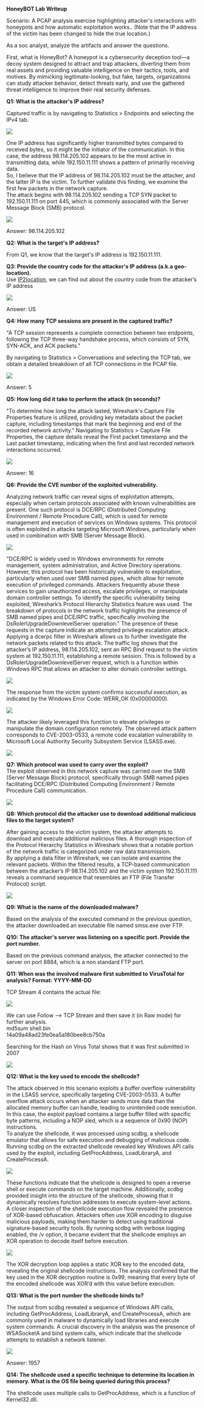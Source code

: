 **HoneyBOT Lab Writeup**

Scenario: A PCAP analysis exercise highlighting attacker's interactions with honeypots and how automatic exploitation works.. (Note that the IP address of the victim has been changed to hide the true location.)

As a soc analyst, analyze the artifacts and answer the questions.

First, what is HoneyBot? A honeypot is a cybersecurity deception tool—a decoy system designed to attract and trap attackers, diverting them from real assets and providing valuable intelligence on their tactics, tools, and motives. By mimicking legitimate-looking, but fake, targets, organizations can study attacker behavior, detect threats early, and use the gathered threat intelligence to improve their real security defenses.

**Q1: What is the attacker's IP address?**

Captured traffic is by navigating to Statistics \> Endpoints and selecting the IPv4 tab.  

![](images/1.png) 

One IP address has significantly higher transmitted bytes compared to received bytes, so it might be the initiator of the communication. In this case, the address 98.114.205.102 appears to be the most active in transmitting data, while 192.150.11.111 shows a pattern of primarily receiving data.   
So, I believe that the IP address of 98.114.205.102 must be the attacker, and the latter IP is the victim. 
To further validate this finding, we examine the first few packets in the network capture.  
The attack begins with 98.114.205.102 sending a TCP SYN packet to 192.150.11.111 on port 445, which is commonly associated with the Server Message Block (SMB) protocol. 

![](images/2.png)
 
Answer: 98.114.205.102

**Q2: What is the target's IP address?**

From Q1, we know that the target's IP address is 192.150.11.111.

**Q3: Provide the country code for the attacker's IP address (a.k.a geo-location).**  
Use [IP2location](https://www.ip2location.com/), we can find out about the country code from the attacker’s IP address  

![](images/3.png) 

Answer: US

**Q4: How many TCP sessions are present in the captured traffic?**

"A TCP session represents a complete connection between two endpoints, following the TCP three-way handshake process, which consists of SYN, SYN-ACK, and ACK packets."

By navigating to Statistics \> Conversations and selecting the TCP tab, we obtain a detailed breakdown of all TCP connections in the PCAP file.

![](images/4.png)  

Answer: 5

**Q5: How long did it take to perform the attack (in seconds)?**

"To determine how long the attack lasted, Wireshark's Capture File Properties feature is utilized, providing key metadata about the packet capture, including timestamps that mark the beginning and end of the recorded network activity."
Navigating to Statistics \> Capture File Properties, the capture details reveal the First packet timestamp and the Last packet timestamp, indicating when the first and last recorded network interactions occurred.

![](images/5.png)

Answer: 16

**Q6: Provide the CVE number of the exploited vulnerability.**

Analyzing network traffic can reveal signs of exploitation attempts, especially when certain protocols associated with known vulnerabilities are present. One such protocol is DCE/RPC (Distributed Computing Environment / Remote Procedure Call), which is used for remote management and execution of services on Windows systems. This protocol is often exploited in attacks targeting Microsoft Windows, particularly when used in combination with SMB (Server Message Block).

![](images/6.png)

"DCE/RPC is widely used in Windows environments for remote management, system administration, and Active Directory operations. However, this protocol has been historically vulnerable to exploitation, particularly when used over SMB named pipes, which allow for remote execution of privileged commands. Attackers frequently abuse these services to gain unauthorized access, escalate privileges, or manipulate domain controller settings. To identify the specific vulnerability being exploited, Wireshark’s Protocol Hierarchy Statistics feature was used. The breakdown of protocols in the network traffic highlights the presence of SMB named pipes and DCE/RPC traffic, specifically involving the DsRolerUpgradeDownlevelServer operation."
The presence of these requests in the capture indicate an attempted privilege escalation attack. Applying a dcerpc filter in Wireshark allows us to further investigate the network packets related to this attack. The traffic log shows that the attacker’s IP address, 98.114.205.102, sent an RPC Bind request to the victim system at 192.150.11.111, establishing a remote session. This is followed by a DsRolerUpgradeDownlevelServer request, which is a function within Windows RPC that allows an attacker to alter domain controller settings.

![](images/7.png)

The response from the victim system confirms successful execution, as indicated by the Windows Error Code: WERR\_OK (0x00000000).  

![](images/8.png) 

The attacker likely leveraged this function to elevate privileges or manipulate the domain configuration remotely. The observed attack pattern corresponds to CVE-2003-0533, a remote code escalation vulnerability in Microsoft Local Authority Security Subsystem Service (LSASS.exe).  

![](images/9.png)

**Q7: Which protocol was used to carry over the exploit?**  
The exploit observed in this network capture was carried over the SMB (Server Message Block) protocol, specifically through SMB named pipes facilitating DCE/RPC (Distributed Computing Environment / Remote Procedure Call) communication. 

![](images/10.png)

**Q8: Which protocol did the attacker use to download additional malicious files to the target system?**

After gaining access to the victim system, the attacker attempts to download and execute additional malicious files. A thorough inspection of the Protocol Hierarchy Statistics in Wireshark shows that a notable portion of the network traffic is categorized under raw data transmission.  
By applying a data filter in Wireshark, we can isolate and examine the relevant packets. Within the filtered results, a TCP-based communication between the attacker’s IP 98.114.205.102 and the victim system 192.150.11.111 reveals a command sequence that resembles an FTP (File Transfer Protocol) script.

![](images/11.png)

**Q9: What is the name of the downloaded malware?**

Based on the analysis of the executed command in the previous question, the attacker downloaded an executable file named smss.exe over FTP.

**Q10: The attacker's server was listening on a specific port. Provide the port number.**

Based on the previous command analysis, the attacker connected to the server on port 8884, which is a non standard FTP port.

**Q11: When was the involved malware first submitted to VirusTotal for analysis? Format: YYYY-MM-DD**

TCP Stream 4 contains the actual file:

![](images/12.png)

We can use Follow –\> TCP Stream and then save it (in Raw mode) for further analysis.  
md5sum shell.bin  
14a09a48ad23fe0ea5a180bee8cb750a

Searching for the Hash on Virus Total shows that it was first submitted in 2007  

![](images/13.png)

**Q12: What is the key used to encode the shellcode?**

The attack observed in this scenario exploits a buffer overflow vulnerability in the LSASS service, specifically targeting CVE-2003-0533. A buffer overflow attack occurs when an attacker sends more data than the allocated memory buffer can handle, leading to unintended code execution. In this case, the exploit payload contains a large buffer filled with specific byte patterns, including a NOP sled, which is a sequence of 0x90 (NOP) instructions.   
To analyze the shellcode, it was processed using scdbg, a shellcode emulator that allows for safe execution and debugging of malicious code. Running scdbg on the extracted shellcode revealed key Windows API calls used by the exploit, including GetProcAddress, LoadLibraryA, and CreateProcessA.

![](images/14.png)

These functions indicate that the shellcode is designed to open a reverse shell or execute commands on the target machine. Additionally, scdbg provided insight into the structure of the shellcode, showing that it dynamically resolves function addresses to execute system-level actions.   
A closer inspection of the shellcode execution flow revealed the presence of XOR-based obfuscation. Attackers often use XOR encoding to disguise malicious payloads, making them harder to detect using traditional signature-based security tools. By running scdbg with verbose logging enabled, the /v option, it became evident that the shellcode employs an XOR operation to decode itself before execution.

![](images/15.png)

The XOR decryption loop applies a static XOR key to the encoded data, revealing the original shellcode instructions. The analysis confirmed that the key used in the XOR decryption routine is 0x99, meaning that every byte of the encoded shellcode was XOR’d with this value before execution.

**Q13: What is the port number the shellcode binds to?**

The output from scdbg revealed a sequence of Windows API calls, including GetProcAddress, LoadLibraryA, and CreateProcessA, which are commonly used in malware to dynamically load libraries and execute system commands. A crucial discovery in the analysis was the presence of WSASocketA and bind system calls, which indicate that the shellcode attempts to establish a network listener.

![](images/16.png)  

Answer: 1957

**Q14: The shellcode used a specific technique to determine its location in memory. What is the OS file being queried during this process?**

The shellcode uses multiple calls to GetProcAddress, which is a function of Kernel32.dll.
